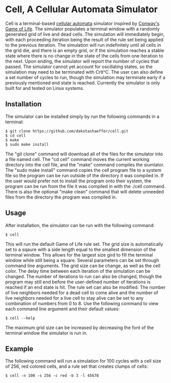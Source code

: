 # Cell, A Cellular Automata Simulator

Cell is a terminal-based [cellular automata](https://en.wikipedia.org/wiki/Cellular_automaton) simulator inspired by [Conway's Game of Life](https://en.wikipedia.org/wiki/Conway%27s_Game_of_Life). The simulator populates a terminal window with a randomly generated grid of live and dead cells. The simulation will immediately begin, with each proceeding iteration being the result of the rule set being applied to the previous iteration. The simulation will run indefinitely until all cells in the grid die, and there is an empty grid, or if the simulation reaches a stable state where there is no change in the state of the cells from one iteration to the next. Upon ending, the simulator will report the number of cycles that passed. The simulator cannot yet account for oscillating states, so the simulation may need to be terminated with Crtl^C. The user can also define a set number of cycles to run, though the simulation may terminate early if a previously mentioned end state is reached.
Currently the simulator is only built for and tested on Linux systems.

## Installation

The simulator can be installed simply by run the following commands in a terminal:
```
$ git clone https://github.com/dakotashaeffer/cell.git
$ cd cell
$ make
$ sudo make install
```
The "git clone" command will download all of the files for the simulator into a file named cell. The "cd cell" command moves the current working directory into the cell file, and the "make" command compiles the siumlator. The "sudo make install" command copies the cell program file to a system file so the program can be run outside of the directory it was compiled in. If the user would prefer not to install the program onto their system, the program can be run from the file it was compiled in with the ./cell command. There is also the optional "make clean" command that will delete unneeded files from the directory the program was compiled in.

## Usage

After installation, the simulator can be run with the following command:
```
$ cell
```
This will run the default Game of Life rule set. The grid size is automatically set to a sqaure with a side length equal to the smallest dimension of the terminal window. This allows for the largest size gird to fill the terminal window while still being a square. Several parameters can be set through command line arguments. The grid size can be change, as well as the cell color. The delay time between each iteration of the simulation can be changed. The number of iterations to run can also be changed, though the program may still end before the user-defined number of iterations is reached if an end state is hit. The rule set can also be modified. The number of live neighbors needed for a dead cell to come alive and the number of live neighbors needed for a live cell to stay alive can be set to any combination of numbers from 0 to 8. Use the following command to view each command line argument and their default values:
```
$ cell --help
```
The maximum grid size can be increased by decreasing the font of the terminal window the simulator is run in. 

## Example

The following command will run a simulation for 100 cycles with a cell size of 256, red colored cells, and a rule set that creates clumps of cells:
```
$ cell -n 100 -s 256 -c red -b 3 -l 45678
```
